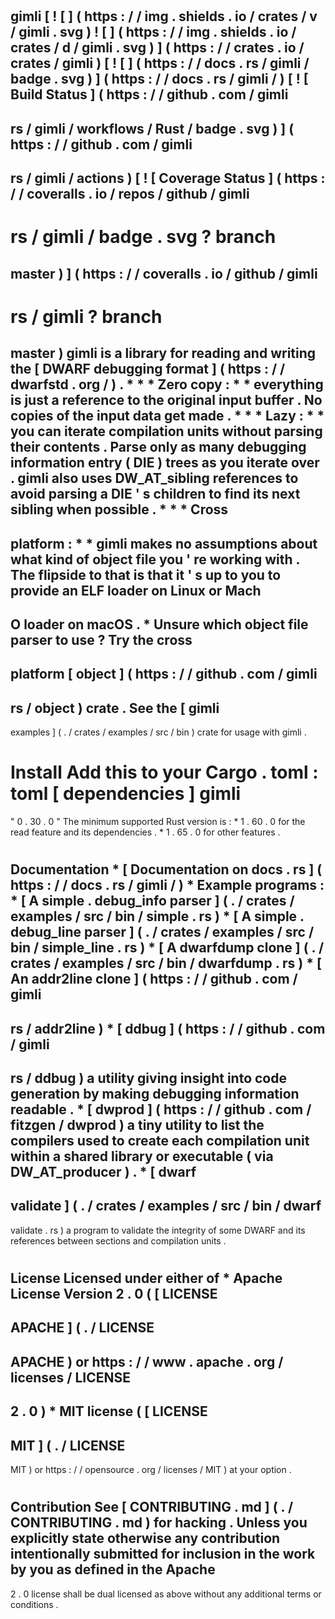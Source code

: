 #
gimli
[
!
[
]
(
https
:
/
/
img
.
shields
.
io
/
crates
/
v
/
gimli
.
svg
)
!
[
]
(
https
:
/
/
img
.
shields
.
io
/
crates
/
d
/
gimli
.
svg
)
]
(
https
:
/
/
crates
.
io
/
crates
/
gimli
)
[
!
[
]
(
https
:
/
/
docs
.
rs
/
gimli
/
badge
.
svg
)
]
(
https
:
/
/
docs
.
rs
/
gimli
/
)
[
!
[
Build
Status
]
(
https
:
/
/
github
.
com
/
gimli
-
rs
/
gimli
/
workflows
/
Rust
/
badge
.
svg
)
]
(
https
:
/
/
github
.
com
/
gimli
-
rs
/
gimli
/
actions
)
[
!
[
Coverage
Status
]
(
https
:
/
/
coveralls
.
io
/
repos
/
github
/
gimli
-
rs
/
gimli
/
badge
.
svg
?
branch
=
master
)
]
(
https
:
/
/
coveralls
.
io
/
github
/
gimli
-
rs
/
gimli
?
branch
=
master
)
gimli
is
a
library
for
reading
and
writing
the
[
DWARF
debugging
format
]
(
https
:
/
/
dwarfstd
.
org
/
)
.
*
*
*
Zero
copy
:
*
*
everything
is
just
a
reference
to
the
original
input
buffer
.
No
copies
of
the
input
data
get
made
.
*
*
*
Lazy
:
*
*
you
can
iterate
compilation
units
without
parsing
their
contents
.
Parse
only
as
many
debugging
information
entry
(
DIE
)
trees
as
you
iterate
over
.
gimli
also
uses
DW_AT_sibling
references
to
avoid
parsing
a
DIE
'
s
children
to
find
its
next
sibling
when
possible
.
*
*
*
Cross
-
platform
:
*
*
gimli
makes
no
assumptions
about
what
kind
of
object
file
you
'
re
working
with
.
The
flipside
to
that
is
that
it
'
s
up
to
you
to
provide
an
ELF
loader
on
Linux
or
Mach
-
O
loader
on
macOS
.
*
Unsure
which
object
file
parser
to
use
?
Try
the
cross
-
platform
[
object
]
(
https
:
/
/
github
.
com
/
gimli
-
rs
/
object
)
crate
.
See
the
[
gimli
-
examples
]
(
.
/
crates
/
examples
/
src
/
bin
)
crate
for
usage
with
gimli
.
#
#
Install
Add
this
to
your
Cargo
.
toml
:
toml
[
dependencies
]
gimli
=
"
0
.
30
.
0
"
The
minimum
supported
Rust
version
is
:
*
1
.
60
.
0
for
the
read
feature
and
its
dependencies
.
*
1
.
65
.
0
for
other
features
.
#
#
Documentation
*
[
Documentation
on
docs
.
rs
]
(
https
:
/
/
docs
.
rs
/
gimli
/
)
*
Example
programs
:
*
[
A
simple
.
debug_info
parser
]
(
.
/
crates
/
examples
/
src
/
bin
/
simple
.
rs
)
*
[
A
simple
.
debug_line
parser
]
(
.
/
crates
/
examples
/
src
/
bin
/
simple_line
.
rs
)
*
[
A
dwarfdump
clone
]
(
.
/
crates
/
examples
/
src
/
bin
/
dwarfdump
.
rs
)
*
[
An
addr2line
clone
]
(
https
:
/
/
github
.
com
/
gimli
-
rs
/
addr2line
)
*
[
ddbug
]
(
https
:
/
/
github
.
com
/
gimli
-
rs
/
ddbug
)
a
utility
giving
insight
into
code
generation
by
making
debugging
information
readable
.
*
[
dwprod
]
(
https
:
/
/
github
.
com
/
fitzgen
/
dwprod
)
a
tiny
utility
to
list
the
compilers
used
to
create
each
compilation
unit
within
a
shared
library
or
executable
(
via
DW_AT_producer
)
.
*
[
dwarf
-
validate
]
(
.
/
crates
/
examples
/
src
/
bin
/
dwarf
-
validate
.
rs
)
a
program
to
validate
the
integrity
of
some
DWARF
and
its
references
between
sections
and
compilation
units
.
#
#
License
Licensed
under
either
of
*
Apache
License
Version
2
.
0
(
[
LICENSE
-
APACHE
]
(
.
/
LICENSE
-
APACHE
)
or
https
:
/
/
www
.
apache
.
org
/
licenses
/
LICENSE
-
2
.
0
)
*
MIT
license
(
[
LICENSE
-
MIT
]
(
.
/
LICENSE
-
MIT
)
or
https
:
/
/
opensource
.
org
/
licenses
/
MIT
)
at
your
option
.
#
#
Contribution
See
[
CONTRIBUTING
.
md
]
(
.
/
CONTRIBUTING
.
md
)
for
hacking
.
Unless
you
explicitly
state
otherwise
any
contribution
intentionally
submitted
for
inclusion
in
the
work
by
you
as
defined
in
the
Apache
-
2
.
0
license
shall
be
dual
licensed
as
above
without
any
additional
terms
or
conditions
.
